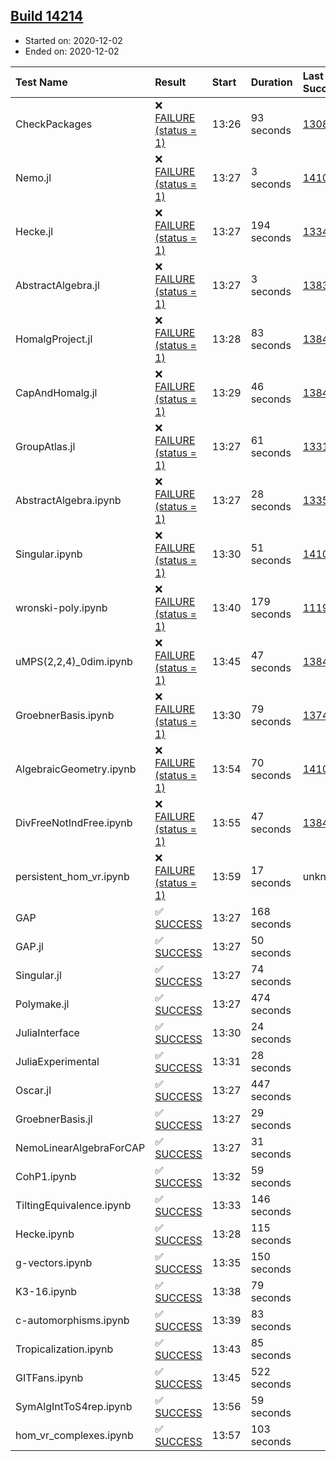 ## [Build 14214](https://oscarci.mathematik.uni-kl.de/job/oscar/14214/)

* Started on: 2020-12-02
* Ended on: 2020-12-02

| Test Name    | Result | Start | Duration | Last Success | First Failure |
|:-------------|:-------|:------|:---------|:-------------|:--------------|
| CheckPackages | ❌ [FAILURE (status = 1)](https://oscarci.mathematik.uni-kl.de/job/oscar/14214/artifact/logs/build-14214/CheckPackages.log) | 13:26 | 93 seconds | [13085](https://oscarci.mathematik.uni-kl.de/job/oscar/13085/) | [13086](https://oscarci.mathematik.uni-kl.de/job/oscar/13086/) |
| Nemo.jl | ❌ [FAILURE (status = 1)](https://oscarci.mathematik.uni-kl.de/job/oscar/14214/artifact/logs/build-14214/Nemo.jl.log) | 13:27 | 3 seconds | [14101](https://oscarci.mathematik.uni-kl.de/job/oscar/14101/) | [14102](https://oscarci.mathematik.uni-kl.de/job/oscar/14102/) |
| Hecke.jl | ❌ [FAILURE (status = 1)](https://oscarci.mathematik.uni-kl.de/job/oscar/14214/artifact/logs/build-14214/Hecke.jl.log) | 13:27 | 194 seconds | [13341](https://oscarci.mathematik.uni-kl.de/job/oscar/13341/) | [13342](https://oscarci.mathematik.uni-kl.de/job/oscar/13342/) |
| AbstractAlgebra.jl | ❌ [FAILURE (status = 1)](https://oscarci.mathematik.uni-kl.de/job/oscar/14214/artifact/logs/build-14214/AbstractAlgebra.jl.log) | 13:27 | 3 seconds | [13837](https://oscarci.mathematik.uni-kl.de/job/oscar/13837/) | [13838](https://oscarci.mathematik.uni-kl.de/job/oscar/13838/) |
| HomalgProject.jl | ❌ [FAILURE (status = 1)](https://oscarci.mathematik.uni-kl.de/job/oscar/14214/artifact/logs/build-14214/HomalgProject.jl.log) | 13:28 | 83 seconds | [13845](https://oscarci.mathematik.uni-kl.de/job/oscar/13845/) | [13846](https://oscarci.mathematik.uni-kl.de/job/oscar/13846/) |
| CapAndHomalg.jl | ❌ [FAILURE (status = 1)](https://oscarci.mathematik.uni-kl.de/job/oscar/14214/artifact/logs/build-14214/CapAndHomalg.jl.log) | 13:29 | 46 seconds | [13845](https://oscarci.mathematik.uni-kl.de/job/oscar/13845/) | [13846](https://oscarci.mathematik.uni-kl.de/job/oscar/13846/) |
| GroupAtlas.jl | ❌ [FAILURE (status = 1)](https://oscarci.mathematik.uni-kl.de/job/oscar/14214/artifact/logs/build-14214/GroupAtlas.jl.log) | 13:27 | 61 seconds | [13311](https://oscarci.mathematik.uni-kl.de/job/oscar/13311/) | [13312](https://oscarci.mathematik.uni-kl.de/job/oscar/13312/) |
| AbstractAlgebra.ipynb | ❌ [FAILURE (status = 1)](https://oscarci.mathematik.uni-kl.de/job/oscar/14214/artifact/logs/build-14214/AbstractAlgebra.ipynb.log) | 13:27 | 28 seconds | [13355](https://oscarci.mathematik.uni-kl.de/job/oscar/13355/) | [13356](https://oscarci.mathematik.uni-kl.de/job/oscar/13356/) |
| Singular.ipynb | ❌ [FAILURE (status = 1)](https://oscarci.mathematik.uni-kl.de/job/oscar/14214/artifact/logs/build-14214/Singular.ipynb.log) | 13:30 | 51 seconds | [14101](https://oscarci.mathematik.uni-kl.de/job/oscar/14101/) | [14102](https://oscarci.mathematik.uni-kl.de/job/oscar/14102/) |
| wronski-poly.ipynb | ❌ [FAILURE (status = 1)](https://oscarci.mathematik.uni-kl.de/job/oscar/14214/artifact/logs/build-14214/wronski-poly.ipynb.log) | 13:40 | 179 seconds | [11192](https://oscarci.mathematik.uni-kl.de/job/oscar/11192/) | [11193](https://oscarci.mathematik.uni-kl.de/job/oscar/11193/) |
| uMPS(2,2,4)_0dim.ipynb | ❌ [FAILURE (status = 1)](https://oscarci.mathematik.uni-kl.de/job/oscar/14214/artifact/logs/build-14214/uMPS-2-2-4-_0dim.ipynb.log) | 13:45 | 47 seconds | [13841](https://oscarci.mathematik.uni-kl.de/job/oscar/13841/) | [13842](https://oscarci.mathematik.uni-kl.de/job/oscar/13842/) |
| GroebnerBasis.ipynb | ❌ [FAILURE (status = 1)](https://oscarci.mathematik.uni-kl.de/job/oscar/14214/artifact/logs/build-14214/GroebnerBasis.ipynb.log) | 13:30 | 79 seconds | [13748](https://oscarci.mathematik.uni-kl.de/job/oscar/13748/) | [13749](https://oscarci.mathematik.uni-kl.de/job/oscar/13749/) |
| AlgebraicGeometry.ipynb | ❌ [FAILURE (status = 1)](https://oscarci.mathematik.uni-kl.de/job/oscar/14214/artifact/logs/build-14214/AlgebraicGeometry.ipynb.log) | 13:54 | 70 seconds | [14101](https://oscarci.mathematik.uni-kl.de/job/oscar/14101/) | [14102](https://oscarci.mathematik.uni-kl.de/job/oscar/14102/) |
| DivFreeNotIndFree.ipynb | ❌ [FAILURE (status = 1)](https://oscarci.mathematik.uni-kl.de/job/oscar/14214/artifact/logs/build-14214/DivFreeNotIndFree.ipynb.log) | 13:55 | 47 seconds | [13845](https://oscarci.mathematik.uni-kl.de/job/oscar/13845/) | [13846](https://oscarci.mathematik.uni-kl.de/job/oscar/13846/) |
| persistent_hom_vr.ipynb | ❌ [FAILURE (status = 1)](https://oscarci.mathematik.uni-kl.de/job/oscar/14214/artifact/logs/build-14214/persistent_hom_vr.ipynb.log) | 13:59 | 17 seconds | unknown | unknown |
| GAP | ✅ [SUCCESS](https://oscarci.mathematik.uni-kl.de/job/oscar/14214/artifact/logs/build-14214/GAP.log) | 13:27 | 168 seconds |  |  |
| GAP.jl | ✅ [SUCCESS](https://oscarci.mathematik.uni-kl.de/job/oscar/14214/artifact/logs/build-14214/GAP.jl.log) | 13:27 | 50 seconds |  |  |
| Singular.jl | ✅ [SUCCESS](https://oscarci.mathematik.uni-kl.de/job/oscar/14214/artifact/logs/build-14214/Singular.jl.log) | 13:27 | 74 seconds |  |  |
| Polymake.jl | ✅ [SUCCESS](https://oscarci.mathematik.uni-kl.de/job/oscar/14214/artifact/logs/build-14214/Polymake.jl.log) | 13:27 | 474 seconds |  |  |
| JuliaInterface | ✅ [SUCCESS](https://oscarci.mathematik.uni-kl.de/job/oscar/14214/artifact/logs/build-14214/JuliaInterface.log) | 13:30 | 24 seconds |  |  |
| JuliaExperimental | ✅ [SUCCESS](https://oscarci.mathematik.uni-kl.de/job/oscar/14214/artifact/logs/build-14214/JuliaExperimental.log) | 13:31 | 28 seconds |  |  |
| Oscar.jl | ✅ [SUCCESS](https://oscarci.mathematik.uni-kl.de/job/oscar/14214/artifact/logs/build-14214/Oscar.jl.log) | 13:27 | 447 seconds |  |  |
| GroebnerBasis.jl | ✅ [SUCCESS](https://oscarci.mathematik.uni-kl.de/job/oscar/14214/artifact/logs/build-14214/GroebnerBasis.jl.log) | 13:27 | 29 seconds |  |  |
| NemoLinearAlgebraForCAP | ✅ [SUCCESS](https://oscarci.mathematik.uni-kl.de/job/oscar/14214/artifact/logs/build-14214/NemoLinearAlgebraForCAP.log) | 13:27 | 31 seconds |  |  |
| CohP1.ipynb | ✅ [SUCCESS](https://oscarci.mathematik.uni-kl.de/job/oscar/14214/artifact/logs/build-14214/CohP1.ipynb.log) | 13:32 | 59 seconds |  |  |
| TiltingEquivalence.ipynb | ✅ [SUCCESS](https://oscarci.mathematik.uni-kl.de/job/oscar/14214/artifact/logs/build-14214/TiltingEquivalence.ipynb.log) | 13:33 | 146 seconds |  |  |
| Hecke.ipynb | ✅ [SUCCESS](https://oscarci.mathematik.uni-kl.de/job/oscar/14214/artifact/logs/build-14214/Hecke.ipynb.log) | 13:28 | 115 seconds |  |  |
| g-vectors.ipynb | ✅ [SUCCESS](https://oscarci.mathematik.uni-kl.de/job/oscar/14214/artifact/logs/build-14214/g-vectors.ipynb.log) | 13:35 | 150 seconds |  |  |
| K3-16.ipynb | ✅ [SUCCESS](https://oscarci.mathematik.uni-kl.de/job/oscar/14214/artifact/logs/build-14214/K3-16.ipynb.log) | 13:38 | 79 seconds |  |  |
| c-automorphisms.ipynb | ✅ [SUCCESS](https://oscarci.mathematik.uni-kl.de/job/oscar/14214/artifact/logs/build-14214/c-automorphisms.ipynb.log) | 13:39 | 83 seconds |  |  |
| Tropicalization.ipynb | ✅ [SUCCESS](https://oscarci.mathematik.uni-kl.de/job/oscar/14214/artifact/logs/build-14214/Tropicalization.ipynb.log) | 13:43 | 85 seconds |  |  |
| GITFans.ipynb | ✅ [SUCCESS](https://oscarci.mathematik.uni-kl.de/job/oscar/14214/artifact/logs/build-14214/GITFans.ipynb.log) | 13:45 | 522 seconds |  |  |
| SymAlgIntToS4rep.ipynb | ✅ [SUCCESS](https://oscarci.mathematik.uni-kl.de/job/oscar/14214/artifact/logs/build-14214/SymAlgIntToS4rep.ipynb.log) | 13:56 | 59 seconds |  |  |
| hom_vr_complexes.ipynb | ✅ [SUCCESS](https://oscarci.mathematik.uni-kl.de/job/oscar/14214/artifact/logs/build-14214/hom_vr_complexes.ipynb.log) | 13:57 | 103 seconds |  |  |
